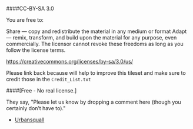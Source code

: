 ####CC-BY-SA 3.0

You are free to:

Share — copy and redistribute the material in any medium or format
Adapt — remix, transform, and build upon the material
for any purpose, even commercially.
The licensor cannot revoke these freedoms as long as you follow the license terms.

https://creativecommons.org/licenses/by-sa/3.0/us/

Please link back because will help to improve this tileset and make sure to credit those in the `Credit_List.txt`

####[Free - No real license.]

They say, "Please let us know by dropping a comment here (though you certainly don’t have to)."

- [Urbansquall](http://web.archive.org/web/20110225070311/http://www.gamepoetry.com/blog/2008/06/27/free-rpg-tilesheets/)
